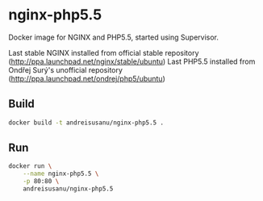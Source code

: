 nginx-php5.5
===========

Docker image for NGINX and PHP5.5, started using Supervisor.

Last stable NGINX installed from official stable repository (http://ppa.launchpad.net/nginx/stable/ubuntu)
Last PHP5.5 installed from Ondřej Surý's unofficial repository (http://ppa.launchpad.net/ondrej/php5/ubuntu)


Build
-----

```bash
docker build -t andreisusanu/nginx-php5.5 .
```


Run
-----
```bash
docker run \
    --name nginx-php5.5 \
    -p 80:80 \
    andreisusanu/nginx-php5.5
```